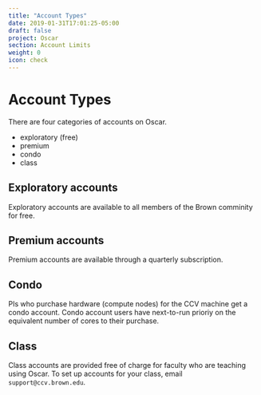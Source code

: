 ```yaml
---
title: "Account Types"
date: 2019-01-31T17:01:25-05:00
draft: false
project: Oscar
section: Account Limits
weight: 0
icon: check
---
```


# Account Types  

There are four categories of accounts on Oscar.  

  * exploratory (free)  
  * premium  
  * condo  
  * class  


## Exploratory accounts

Exploratory accounts are available to all members of the Brown comminity
for free.  

## Premium accounts

Premium accounts are available through a quarterly subscription.   

## Condo

PIs who purchase hardware (compute nodes) for the CCV machine get a condo account.
Condo account users have next-to-run prioriy on the equivalent number of cores to their purchase.

## Class

Class accounts are provided free of charge for faculty who are teaching
using Oscar.  To set up accounts for your class, email `support@ccv.brown.edu`.
